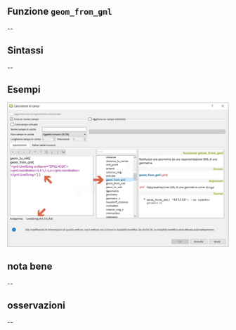 ## Funzione `geom_from_gml`

--

## Sintassi

--

## Esempi

<img src="/img/geometria/geom_from_gml/geom_from_gml1.png">

## nota bene

--

## osservazioni

--